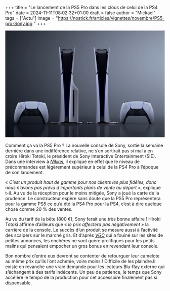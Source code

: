 +++
title = "Le lancement de la PS5 Pro dans les clous de celui de la PS4 Pro"
date = 2024-11-11T08:02:32+01:00
draft = false
author = "Mickael"
tags = ["Actu"]
image = "https://nostick.fr/articles/vignettes/novembre/PS5-pro-Sony.jpg "
+++

![PS5 Pro](PS5-pro-Sony.jpg "") 

Comment ça va la PS5 Pro ? La nouvelle console de Sony, sortie la semaine dernière dans une indifférence relative, ne s’en sortirait pas si mal à en croire Hiroki Totoki, le président de Sony Interactive Entertainment (SIE). Dans une interview à *[Nikkei](https://asia.nikkei.com/Business/Media-Entertainment/Sony-raises-revenue-forecast-on-strong-game-and-music-results)*, il explique en effet que le niveau de précommandes est légèrement supérieur à celui de la PS4 Pro à l’époque de son lancement.

« *C’est un produit haut de gamme pour nos clients les plus fidèles, donc nous n’avons pas prévu d’importants plans de vente au départ* », explique t-il. Au vu de la réception pour le moins mitigée, Sony a joué la carte de la prudence. Le constructeur espère sans doute que la PS5 Pro représentera pour la gamme PS5 ce qu’a été la PS4 Pro pour la PS4, c’est à dire quelque chose comme 20 % des ventes. 

Au vu du tarif de la bête (800 €), Sony ferait une très bonne affaire ! Hiroki Totoki affirme d’ailleurs que « *le prix affectera pas négativement* » la carrière de la console. Le succès d’un produit se mesure aussi à l’activité des scalpers sur le marché gris. Et d’après *[VGC](https://www.videogameschronicle.com/news/lack-of-ps5-pro-shortages-means-some-scalpers-are-re-selling-at-a-loss/)* qui a fouiné sur les sites de petites annonces, les enchères ne sont guère prolifiques pour les petits malins qui pensaient empocher un gros bonus en revendant leur console.

Bon nombre d’entre eux devront se contenter de refourguer leur camelote au même prix qu’ils l’ont achetée, voire moins ! Difficile de les plaindre.Il existe en revanche une vraie demande pour les lecteurs Blu-Ray externe qui s’échangent à des tarifs indécents. Un peu de patience, le temps que Sony accélère le tempo de la production pour cet accessoire finalement pas si dispensable.